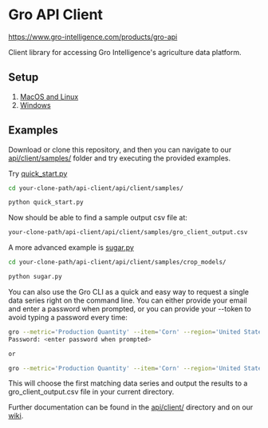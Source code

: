 # Gro API Client

https://www.gro-intelligence.com/products/gro-api

Client library for accessing Gro Intelligence's agriculture data platform.

## Setup

1. [MacOS and Linux](unix-setup.md)
2. [Windows](windows-setup.md)

## Examples

Download or clone this repository, and then you can navigate to our [api/client/samples/](api/client/samples/) folder and try executing the provided examples.

Try [quick_start.py](api/client/samples/quick_start.py)

```sh
cd your-clone-path/api-client/api/client/samples/

python quick_start.py
```

Now should be able to find a sample output csv file at:

```sh
your-clone-path/api-client/api/client/samples/gro_client_output.csv
```

A more advanced example is [sugar.py](api/client/samples/crop_models/sugar.py)

```sh
cd your-clone-path/api-client/api/client/samples/crop_models/

python sugar.py
```

You can also use the Gro CLI as a quick and easy way to request a single data series right on the command line. You can either provide your email and enter a password when prompted, or you can provide your --token to avoid typing a password every time:

```sh
gro --metric='Production Quantity' --item='Corn' --region='United States' --user_email='email@expample.com'
Password: <enter password when prompted>

or

gro --metric='Production Quantity' --item='Corn' --region='United States' --token='token-generated-in-setup-steps'
```

This will choose the first matching data series and output the results to a gro_client_output.csv file in your current directory.

Further documentation can be found in the [api/client/](api/client) directory and on our [wiki](https://github.com/gro-intelligence/api-client/wiki).
